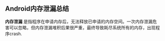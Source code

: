 ## Android内存泄漏总结
**内存泄漏** 是指程序在申请内存后，无法释放已申请的内存空间。一次内存泄漏危害可以忽略，但内存泄漏堆积后果很严重，最终导致耗尽系统所有的内存，出现程序crash.

